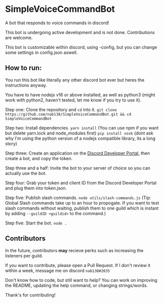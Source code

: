 # SimpleVoiceCommandBot
A bot that responds to voice commands in discord!

This bot is undergoing active development and is not done. Contributions are welcome.

This bot is customizable within discord, using -config, but you can change some settings in config.json aswell.

## How to run:
You run this bot like literally any other discord bot ever but heres the instructions anyway.

You have to have nodejs v16 or above installed, as well as python3 (might work with python2, haven't tested, let me know if you try to use it).

Step one: Clone the repository and `cd` into it. `git clone https://github.com/nab138/SimpleVoiceCommandBot.git && cd SimpleVoiceCommandBot`

Step two: Install dependencies. `yarn install` (You can use npm if you want but delete yarn.lock and node_modules first) `pip install vosk` (dont ask why I'm using the python version of a nodejs compatible library, its a long story)

Step three: Create an application on the [Discord Developer Portal](https://discord.com/developers/applications/), then create a bot, and copy the token.

Step three and a half: Invite the bot to your server of choice so you can actually use the bot.

Step four: Grab your token and client ID from the Discord Developer Portal and plug them into token.json.

Step five: Publish slash commands. `node utils/slash-commands.js` (Tip: Global Slash commands take up to an hour to propogate. If you want to test slash commands without waiting, publish them to one guild which is instant by adding `--guildID <guildid>` to the command.)

Step five: Start the bot. `node .`

## Contributors

In the future, contributors **may** recieve perks such as increasing the listeners per guild.

If you want to contribute, please open a Pull Request. If I don't review it within a week, message me on discord `nab138#2035`

Don't know how to code, but still want to help? You can work on improving the README, updating the help command, or changing strings/words.

Thank's for contributing!
